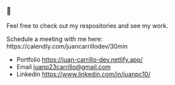 ### 👋


<p>
Feel free to check out my respositories and see my work.
</p>

<p>
Schedule a meeting with me here: https://calendly.com/juancarrillodev/30min
</p>

- Portfolio https://juan-carrillo-dev.netlify.app/
- Email juanp23carrillo@gmail.com
- Linkedin https://www.linkedin.com/in/juanpc10/





